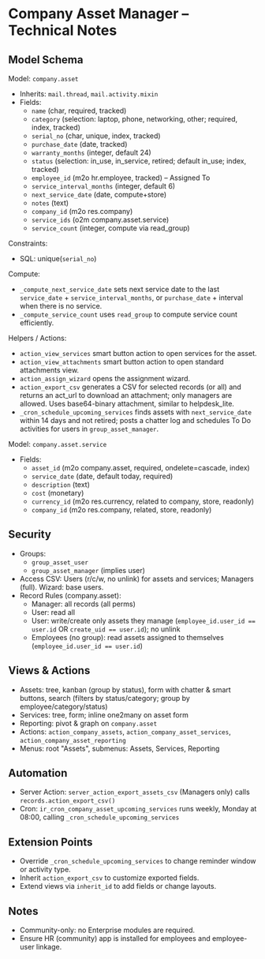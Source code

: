 # Company Asset Manager – Technical Notes

## Model Schema

Model: `company.asset`
- Inherits: `mail.thread`, `mail.activity.mixin`
- Fields:
  - `name` (char, required, tracked)
  - `category` (selection: laptop, phone, networking, other; required, index, tracked)
  - `serial_no` (char, unique, index, tracked)
  - `purchase_date` (date, tracked)
  - `warranty_months` (integer, default 24)
  - `status` (selection: in_use, in_service, retired; default in_use; index, tracked)
  - `employee_id` (m2o hr.employee, tracked) – Assigned To
  - `service_interval_months` (integer, default 6)
  - `next_service_date` (date, compute+store)
  - `notes` (text)
  - `company_id` (m2o res.company)
  - `service_ids` (o2m company.asset.service)
  - `service_count` (integer, compute via read_group)

Constraints:
- SQL: unique(`serial_no`)

Compute:
- `_compute_next_service_date` sets next service date to the last `service_date` + `service_interval_months`, or `purchase_date` + interval when there is no service.
- `_compute_service_count` uses `read_group` to compute service count efficiently.

Helpers / Actions:
- `action_view_services` smart button action to open services for the asset.
- `action_view_attachments` smart button action to open standard attachments view.
- `action_assign_wizard` opens the assignment wizard.
- `action_export_csv` generates a CSV for selected records (or all) and returns an act_url to download an attachment; only managers are allowed. Uses base64-binary attachment, similar to helpdesk_lite.
- `_cron_schedule_upcoming_services` finds assets with `next_service_date` within 14 days and not retired; posts a chatter log and schedules To Do activities for users in `group_asset_manager`.

Model: `company.asset.service`
- Fields:
  - `asset_id` (m2o company.asset, required, ondelete=cascade, index)
  - `service_date` (date, default today, required)
  - `description` (text)
  - `cost` (monetary)
  - `currency_id` (m2o res.currency, related to company, store, readonly)
  - `company_id` (m2o res.company, related, store, readonly)

## Security
- Groups:
  - `group_asset_user`
  - `group_asset_manager` (implies user)
- Access CSV: Users (r/c/w, no unlink) for assets and services; Managers (full). Wizard: base users.
- Record Rules (company.asset):
  - Manager: all records (all perms)
  - User: read all
  - User: write/create only assets they manage (`employee_id.user_id == user.id` OR `create_uid == user.id`); no unlink
  - Employees (no group): read assets assigned to themselves (`employee_id.user_id == user.id`)

## Views & Actions
- Assets: tree, kanban (group by status), form with chatter & smart buttons, search (filters by status/category; group by employee/category/status)
- Services: tree, form; inline one2many on asset form
- Reporting: pivot & graph on `company.asset`
- Actions: `action_company_assets`, `action_company_asset_services`, `action_company_asset_reporting`
- Menus: root "Assets", submenus: Assets, Services, Reporting

## Automation
- Server Action: `server_action_export_assets_csv` (Managers only) calls `records.action_export_csv()`
- Cron: `ir_cron_company_asset_upcoming_services` runs weekly, Monday at 08:00, calling `_cron_schedule_upcoming_services`

## Extension Points
- Override `_cron_schedule_upcoming_services` to change reminder window or activity type.
- Inherit `action_export_csv` to customize exported fields.
- Extend views via `inherit_id` to add fields or change layouts.

## Notes
- Community-only: no Enterprise modules are required.
- Ensure HR (community) app is installed for employees and employee-user linkage.
